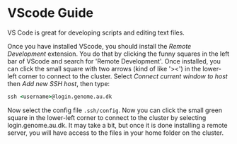 # VScode Guide

VS Code is great for developing scripts and editing text files.

Once you have installed VScode, you should install the *Remote Development* extension. You do that by clicking the funny squares in the left bar of VScode and search for 'Remote Development'. Once installed, you can click the small square with two arrows (kind of like '><') in the lower-left corner to connect to the cluster. Select *Connect current window to host* then *Add new SSH host*, then type:

```cmd
ssh <username>@login.genome.au.dk
```

Now select the config file `.ssh/config`. Now you can click the small green square in the lower-left corner to connect to the cluster by selecting login.genome.au.dk. It may take a bit, but once it is done installing a remote server, you will have access to the files in your home folder on the cluster.
